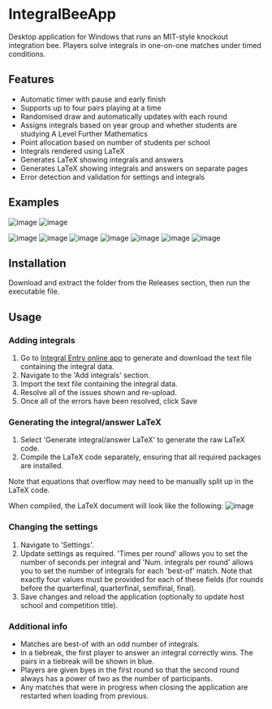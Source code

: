 # IntegralBeeApp

Desktop application for Windows that runs an MIT-style knockout integration bee. Players solve integrals in one-on-one matches under timed conditions.

## Features
- Automatic timer with pause and early finish
- Supports up to four pairs playing at a time
- Randomised draw and automatically updates with each round
- Assigns integrals based on year group and whether students are studying A Level Further Mathematics
- Point allocation based on number of students per school
- Integrals rendered using LaTeX
- Generates LaTeX showing integrals and answers
- Generates LaTeX showing integrals and answers on separate pages
- Error detection and validation for settings and integrals

## Examples

![image](https://github.com/Dinu-Filip/IntegralBeeApp/assets/65129331/0f4667ed-932e-4f3e-8ec8-c3322781f4cd)
![image](https://github.com/Dinu-Filip/IntegralBeeApp/assets/65129331/1d6aa82b-afb4-4ceb-a92b-ce5358ec2cc9)

![image](https://github.com/Dinu-Filip/IntegralBeeApp/assets/65129331/8b62f142-e914-427e-88ad-de46e4adcf97)
![image](https://github.com/Dinu-Filip/IntegralBeeApp/assets/65129331/9199bf39-8636-46c5-9e80-8bf4e2e7ac62)
![image](https://github.com/Dinu-Filip/IntegralBeeApp/assets/65129331/af9f1a88-17b4-4579-a69a-9ed535ba5698)
![image](https://github.com/Dinu-Filip/IntegralBeeApp/assets/65129331/8564ee14-c86c-43a8-b44f-40d0d63f64d5)
![image](https://github.com/Dinu-Filip/IntegralBeeApp/assets/65129331/c0f99009-316e-4737-995e-4f6e2d0b5813)
![image](https://github.com/Dinu-Filip/IntegralBeeApp/assets/65129331/91356175-ef66-4be2-a47f-f38cc681dcca)
![image](https://github.com/Dinu-Filip/IntegralBeeApp/assets/65129331/0f19bc41-d57b-46b6-8853-0056001f85a1)

## Installation

Download and extract the folder from the Releases section, then run the executable file.

## Usage

### Adding integrals

1. Go to [Integral Entry online app](https://alunity.github.io/integral-entry/) to generate and download the text file containing the integral data.
2. Navigate to the 'Add integrals' section.
3. Import the text file containing the integral data.
4. Resolve all of the issues shown and re-upload.
5. Once all of the errors have been resolved, click Save

### Generating the integral/answer LaTeX

1. Select 'Generate integral/answer LaTeX' to generate the raw LaTeX code.
2. Compile the LaTeX code separately, ensuring that all required packages are installed.

Note that equations that overflow may need to be manually split up in the LaTeX code.

When compiled, the LaTeX document will look like the following:
![image](https://github.com/Dinu-Filip/IntegralBeeApp/assets/65129331/5750d9e6-37ed-4d07-8eba-249b785918a8)

### Changing the settings

1. Navigate to 'Settings'.
2. Update settings as required. 'Times per round' allows you to set the number of seconds per integral and 'Num. integrals per round' allows you to set the number of integrals for each 'best-of' match. Note that exactly four values must be provided for each of these fields (for rounds before the quarterfinal, quarterfinal, semifinal, final).
4. Save changes and reload the application (optionally to update host school and competition title).

### Additional info
- Matches are best-of with an odd number of integrals.
- In a tiebreak, the first player to answer an integral correctly wins. The pairs in a tiebreak will be shown in blue.
- Players are given byes in the first round so that the second round always has a power of two as the number of participants.
- Any matches that were in progress when closing the application are restarted when loading from previous.

